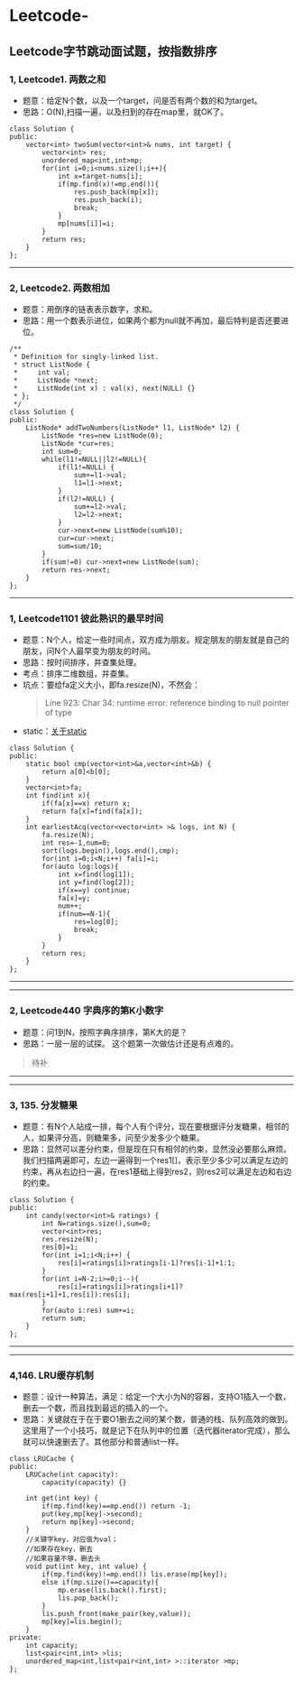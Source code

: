 # Leetcode-
Leetcode字节跳动面试题，按指数排序
---
### 1, Leetcode1. 两数之和 
+ 题意：给定N个数，以及一个target，问是否有两个数的和为target。  
+ 思路：O(N),扫描一遍，以及扫到的存在map里，就OK了。  
```
class Solution {
public:
    vector<int> twoSum(vector<int>& nums, int target) {
        vector<int> res;
        unordered_map<int,int>mp;
        for(int i=0;i<nums.size();i++){
            int x=target-nums[i];
            if(mp.find(x)!=mp.end()){
                res.push_back(mp[x]);
                res.push_back(i);
                break;
            }
            mp[nums[i]]=i;
        }
        return res;
    }
};
```
---
### 2, Leetcode2. 两数相加 
+ 题意：用倒序的链表表示数字，求和。 
+ 思路：用一个数表示进位，如果两个都为null就不再加，最后特判是否还要进位。 

```
/**
 * Definition for singly-linked list.
 * struct ListNode {
 *     int val;
 *     ListNode *next;
 *     ListNode(int x) : val(x), next(NULL) {}
 * };
 */
class Solution {
public:
    ListNode* addTwoNumbers(ListNode* l1, ListNode* l2) {
        ListNode *res=new ListNode(0);
        ListNode *cur=res;
        int sum=0;
        while(l1!=NULL||l2!=NULL){
            if(l1!=NULL) {
                sum+=l1->val;
                l1=l1->next;
            }
            if(l2!=NULL) {
                sum+=l2->val;
                l2=l2->next;
            }
            cur->next=new ListNode(sum%10);
            cur=cur->next;
            sum=sum/10;
        }
        if(sum!=0) cur->next=new ListNode(sum);
        return res->next;
    }
};
```



---
### 1, Leetcode1101 彼此熟识的最早时间
+ 题意：N个人，给定一些时间点，双方成为朋友。规定朋友的朋友就是自己的朋友，问N个人最早变为朋友的时间。 
+ 思路：按时间排序，并查集处理。  
+ 考点：排序二维数组，并查集。  
+ 坑点：要给fa定义大小，即fa.resize(N)，不然会：
   > Line 923: Char 34: runtime error: reference binding to null pointer of type   
+ static：[关于static](https://blog.csdn.net/weixin_40311211/article/details/82851300)
```
class Solution {
public:
    static bool cmp(vector<int>&a,vector<int>&b) {
        return a[0]<b[0];
    }
    vector<int>fa;
    int find(int x){
        if(fa[x]==x) return x;
        return fa[x]=find(fa[x]);
    }
    int earliestAcq(vector<vector<int> >& logs, int N) {
        fa.resize(N);
        int res=-1,num=0;
        sort(logs.begin(),logs.end(),cmp);
        for(int i=0;i<N;i++) fa[i]=i;
        for(auto log:logs){
            int x=find(log[1]);
            int y=find(log[2]);
            if(x==y) continue;
            fa[x]=y;
            num++;
            if(num==N-1){
                res=log[0];
                break;
            }
        }
        return res;
    }
};
```

---
---


### 2, Leetcode440 字典序的第K小数字  
+ 题意：问1到N，按照字典序排序，第K大的是？  
+ 思路：一层一层的试探。  这个题第一次做估计还是有点难的。
> 待补

---
---
### 3, 135. 分发糖果   
+ 题意：有N个人站成一排，每个人有个评分，现在要根据评分发糖果，相邻的人，如果评分高，则糖果多，问至少发多少个糖果。  
+ 思路：显然可以差分约束，但是现在只有相邻的约束，显然没必要那么麻烦。我们扫描两遍即可，左边一遍得到一个res1[]，表示至少多少可以满足左边的约束，再从右边扫一遍，在res1基础上得到res2，则res2可以满足左边和右边的约束。  
```
class Solution {
public:
    int candy(vector<int>& ratings) {
        int N=ratings.size(),sum=0;
        vector<int>res;
        res.resize(N);
        res[0]=1;
        for(int i=1;i<N;i++) {
            res[i]=ratings[i]>ratings[i-1]?res[i-1]+1:1;
        }
        for(int i=N-2;i>=0;i--){
            res[i]=ratings[i]>ratings[i+1]?max(res[i+1]+1,res[i]):res[i];
        }
        for(auto i:res) sum+=i;
        return sum;
    }
};
```
---
---
### 4,146. LRU缓存机制  
+ 题意：设计一种算法，满足：给定一个大小为N的容器，支持O1插入一个数，删去一个数，而且找到最远的插入的一个。
+ 思路：关键就在于在于要O1删去之间的某个数，普通的栈、队列高效的做到。 这里用了一个小技巧，就是记下在队列中的位置（迭代器iterator完成），那么就可以快速删去了。其他部分和普通list一样。
```
class LRUCache {
public:
    LRUCache(int capacity):
        capacity(capacity) {}
    
    int get(int key) {
        if(mp.find(key)==mp.end()) return -1;
        put(key,mp[key]->second);
        return mp[key]->second;
    }
    //关键字key，对应值为val；
    //如果存在key，删去
    //如果容量不够，删去头
    void put(int key, int value) {
        if(mp.find(key)!=mp.end()) lis.erase(mp[key]);
        else if(mp.size()==capacity){
            mp.erase(lis.back().first);
            lis.pop_back();
        }
        lis.push_front(make_pair(key,value));
        mp[key]=lis.begin();
    }
private: 
    int capacity;
    list<pair<int,int> >lis;
    unordered_map<int,list<pair<int,int> >::iterator >mp;
};
```





